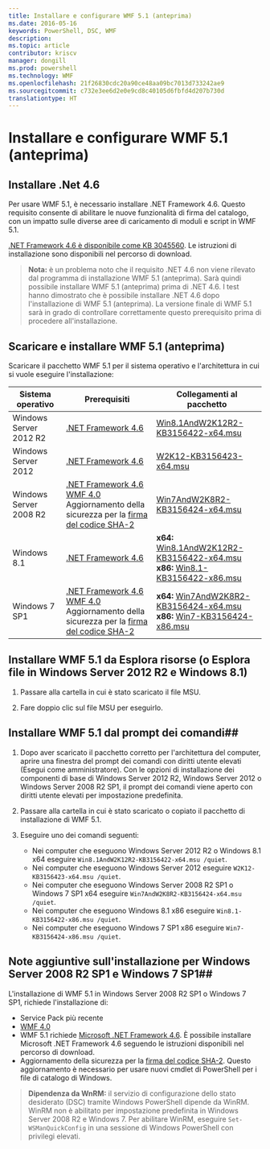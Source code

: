 ```yaml
---
title: Installare e configurare WMF 5.1 (anteprima)
ms.date: 2016-05-16
keywords: PowerShell, DSC, WMF
description: 
ms.topic: article
contributor: kriscv
manager: dongill
ms.prod: powershell
ms.technology: WMF
ms.openlocfilehash: 21f26830cdc20a90ce48aa09bc7013d733242ae9
ms.sourcegitcommit: c732e3ee6d2e0e9cd8c40105d6fbfd4d207b730d
translationtype: HT
---
```

# <a name="install-and-configure-wmf-51-preview"></a>Installare e configurare WMF 5.1 (anteprima) #

## <a name="install-net-46"></a>Installare .Net 4.6
Per usare WMF 5.1, è necessario installare .NET Framework 4.6. Questo requisito consente di abilitare le nuove funzionalità di firma del catalogo, con un impatto sulle diverse aree di caricamento di moduli e script in WMF 5.1. 

[.NET Framework 4.6 è disponibile come KB 3045560](https://support.microsoft.com/en-us/kb/3045560). Le istruzioni di installazione sono disponibili nel percorso di download.

> **Nota:** è un problema noto che il requisito .NET 4.6 non viene rilevato dal programma di installazione WMF 5.1 (anteprima). Sarà quindi possibile installare WMF 5.1 (anteprima) prima di .NET 4.6. I test hanno dimostrato che è possibile installare .NET 4.6 dopo l'installazione di WMF 5.1 (anteprima). La versione finale di WMF 5.1 sarà in grado di controllare correttamente questo prerequisito prima di procedere all'installazione. 

## <a name="download-and-install-the-wmf-51-preview"></a>Scaricare e installare WMF 5.1 (anteprima)

Scaricare il pacchetto WMF 5.1 per il sistema operativo e l'architettura in cui si vuole eseguire l'installazione:

| Sistema operativo       | Prerequisiti | Collegamenti al pacchetto             |
|------------------------|---------------|---------------------------|
| Windows Server 2012 R2 | [.NET Framework 4.6](https://support.microsoft.com/en-us/kb/3045560) | [Win8.1AndW2K12R2-KB3156422-x64.msu](http://go.microsoft.com/fwlink/?LinkID=823586)|
| Windows Server 2012    | [.NET Framework 4.6](https://support.microsoft.com/en-us/kb/3045560) | [W2K12-KB3156423-x64.msu](http://go.microsoft.com/fwlink/?LinkID=823587)|
| Windows Server 2008 R2 | [.NET Framework 4.6](https://support.microsoft.com/en-us/kb/3045560) </br> [WMF 4.0](http://www.microsoft.com/en-us/download/details.aspx?id=40855) </br> Aggiornamento della sicurezza per la [firma del codice SHA-2](https://technet.microsoft.com/en-us/library/security/3033929) | [Win7AndW2K8R2-KB3156424-x64.msu](http://go.microsoft.com/fwlink/?LinkID=823588) |
| Windows 8.1            | [.NET Framework 4.6](https://support.microsoft.com/en-us/kb/3045560) | **x64:** [Win8.1AndW2K12R2-KB3156422-x64.msu](http://go.microsoft.com/fwlink/?LinkID=823586) </br> **x86:** [Win8.1-KB3156422-x86.msu](http://go.microsoft.com/fwlink/?LinkID=823589) |
| Windows 7 SP1          | [.NET Framework 4.6](https://support.microsoft.com/en-us/kb/3045560) </br> [WMF 4.0](http://www.microsoft.com/en-us/download/details.aspx?id=40855) </br> Aggiornamento della sicurezza per la [firma del codice SHA-2](https://technet.microsoft.com/en-us/library/security/3033929) | **x64:** [Win7AndW2K8R2-KB3156424-x64.msu](http://go.microsoft.com/fwlink/?LinkID=823588) </br> **x86:** [Win7-KB3156424-x86.msu](http://go.microsoft.com/fwlink/?LinkID=823590) |


## <a name="install-wmf-51-from-windows-explorer-or-file-explorer-in-windows-server-2012-r2-or-windows-81"></a>Installare WMF 5.1 da Esplora risorse (o Esplora file in Windows Server 2012 R2 e Windows 8.1)

1. Passare alla cartella in cui è stato scaricato il file MSU.

2. Fare doppio clic sul file MSU per eseguirlo.

## <a name="install-wmf-51-from-the-command-prompt"></a>Installare WMF 5.1 dal prompt dei comandi##

1. Dopo aver scaricato il pacchetto corretto per l'architettura del computer, aprire una finestra del prompt dei comandi con diritti utente elevati (Esegui come amministratore). Con le opzioni di installazione dei componenti di base di Windows Server 2012 R2, Windows Server 2012 o Windows Server 2008 R2 SP1, il prompt dei comandi viene aperto con diritti utente elevati per impostazione predefinita.

2. Passare alla cartella in cui è stato scaricato o copiato il pacchetto di installazione di WMF 5.1.

3. Eseguire uno dei comandi seguenti:
    - Nei computer che eseguono Windows Server 2012 R2 o Windows 8.1 x64 eseguire `Win8.1AndW2K12R2-KB3156422-x64.msu /quiet`.
    - Nei computer che eseguono Windows Server 2012 eseguire `W2K12-KB3156423-x64.msu /quiet`.
    - Nei computer che eseguono Windows Server 2008 R2 SP1 o Windows 7 SP1 x64 eseguire `Win7AndW2K8R2-KB3156424-x64.msu /quiet`.
    - Nei computer che eseguono Windows 8.1 x86 eseguire `Win8.1-KB3156422-x86.msu /quiet`.
    - Nei computer che eseguono Windows 7 SP1 x86 eseguire `Win7-KB3156424-x86.msu /quiet`.

## <a name="additional-installation-notes-for-windows-server-2008-r2-sp1-and-windows-7-sp1"></a>Note aggiuntive sull'installazione per Windows Server 2008 R2 SP1 e Windows 7 SP1##
L'installazione di WMF 5.1 in Windows Server 2008 R2 SP1 o Windows 7 SP1, richiede l'installazione di:
- Service Pack più recente
- [WMF 4.0](http://www.microsoft.com/en-us/download/details.aspx?id=40855)
- WMF 5.1 richiede [Microsoft .NET Framework 4.6](https://support.microsoft.com/en-us/kb/3045560). È possibile installare Microsoft .NET Framework 4.6 seguendo le istruzioni disponibili nel percorso di download.
- Aggiornamento della sicurezza per la [firma del codice SHA-2](https://technet.microsoft.com/en-us/library/security/3033929). Questo aggiornamento è necessario per usare nuovi cmdlet di PowerShell per i file di catalogo di Windows. 

> **Dipendenza da WnRM:** il servizio di configurazione dello stato desiderato (DSC) tramite Windows PowerShell dipende da WinRM. WinRM non è abilitato per impostazione predefinita in Windows Server 2008 R2 e Windows 7. Per abilitare WinRM, eseguire `Set-WSManQuickConfig` in una sessione di Windows PowerShell con privilegi elevati.

